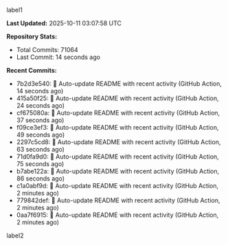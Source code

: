 
label1 
<!-- ACTIVITY_START -->
**Last Updated:** 2025-10-11 03:07:58 UTC

**Repository Stats:**
- Total Commits: 71064
- Last Commit: 14 seconds ago

**Recent Commits:**
- 7b2d3e540: 🤖 Auto-update README with recent activity (GitHub Action, 14 seconds ago)
- 415a50f25: 🤖 Auto-update README with recent activity (GitHub Action, 24 seconds ago)
- cf675080a: 🤖 Auto-update README with recent activity (GitHub Action, 37 seconds ago)
- f09ce3ef3: 🤖 Auto-update README with recent activity (GitHub Action, 49 seconds ago)
- 2297c5cd8: 🤖 Auto-update README with recent activity (GitHub Action, 63 seconds ago)
- 71d0fa9d0: 🤖 Auto-update README with recent activity (GitHub Action, 75 seconds ago)
- b7abe122a: 🤖 Auto-update README with recent activity (GitHub Action, 86 seconds ago)
- c1a0abf9d: 🤖 Auto-update README with recent activity (GitHub Action, 2 minutes ago)
- 779842def: 🤖 Auto-update README with recent activity (GitHub Action, 2 minutes ago)
- 0aa7f6915: 🤖 Auto-update README with recent activity (GitHub Action, 2 minutes ago)
<!-- ACTIVITY_END -->

label2
